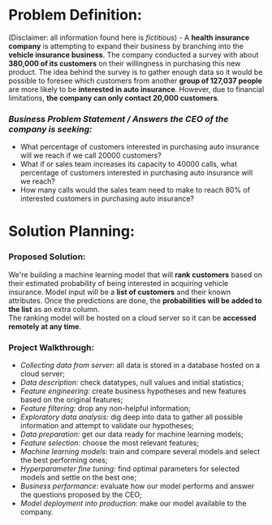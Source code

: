 # **Problem Definition:**

(Disclaimer: all information found here is _fictitious_) - A **health insurance company** is attempting to expand their business by branching into the **vehicle insurance business**. The company conducted a survey with about **380,000 of its customers** on their willingness in purchasing this new product. The idea behind the survey is to gather enough data so it would be possible to foresee which customers from another **group of 127,037 people** are more likely to be **interested in auto insurance**. However, due to financial limitations, **the company can only contact 20,000 customers**.

### **_Business Problem Statement / Answers the CEO of the company is seeking:_**
- What percentage of customers interested in purchasing auto insurance will we reach if we call 20000 customers?
- What if or sales team increases its capacity to 40000 calls, what percentage of customers interested in purchasing auto insurance will we reach?
- How many calls would the sales team need to make to reach 80% of interested customers in purchasing auto insurance?

# **Solution Planning:**

### **Proposed Solution:** 
We're building a machine learning model that will **rank customers** based on their estimated probability of being interested in acquiring vehicle insurance. Model input will be a **list of customers** and their known attributes. Once the predictions are done, the **probabilities will be added to the list** as an extra column. <br>
The ranking model will be hosted on a cloud server so it can be **accessed remotely at any time**.

### **Project Walkthrough:**
- _Collecting data from server:_ all data is stored in a database hosted on a cloud server;
- _Data description:_ check datatypes, null values and initial statistics;
- _Feature engineering:_ create business hypotheses and new features based on the original features;
- _Feature filtering:_ drop any non-helpful information;
- _Exploratory data analysis:_ dig deep into data to gather all possible information and attempt to validate our hypotheses;
- _Data preparation:_ get our data ready for machine learning models;
- _Feature selection:_ choose the most relevant features;
- _Machine learning models:_ train and compare several models and select the best performing ones;
- _Hyperparameter fine tuning:_ find optimal parameters for selected models and settle on the best one;
- _Business performance:_ evaluate how our model performs and answer the questions proposed by the CEO;
- _Model deployment into production:_ make our model available to the company.
